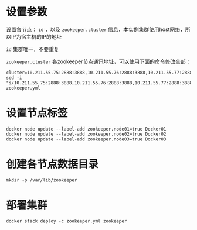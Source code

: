 # 设置参数
设置各节点： `id` ，以及 `zookeeper.cluster` 信息，本实例集群使用host网络，所以IP为宿主机的IP的地址

`id` 集群唯一，不要重复

`zookeeper.cluster` 各zookeeper节点通讯地址，可以使用下面的命令修改全部：

```shell
cluster=10.211.55.75:2888:3888,10.211.55.76:2888:3888,10.211.55.77:2888:3888
sed -i "s/10.211.55.75:2888:3888,10.211.55.76:2888:3888,10.211.55.77:2888:3888/${cluster}/g" zookeeper.yml
```



# 设置节点标签

```
docker node update --label-add zookeeper.node01=true Docker01
docker node update --label-add zookeeper.node02=true Docker02
docker node update --label-add zookeeper.node03=true Docker03
```

# 创建各节点数据目录

```
mkdir -p /var/lib/zookeeper
```

# 部署集群

```
docker stack deploy -c zookeeper.yml zookeeper
```


